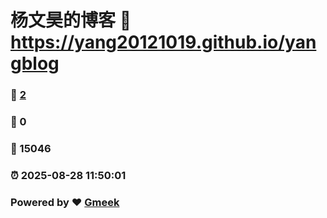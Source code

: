 # 杨文昊的博客 :link: https://yang20121019.github.io/yangblog 
### :page_facing_up: [2](https://yang20121019.github.io/yangblog/tag.html) 
### :speech_balloon: 0 
### :hibiscus: 15046 
### :alarm_clock: 2025-08-28 11:50:01 
### Powered by :heart: [Gmeek](https://github.com/Meekdai/Gmeek)
